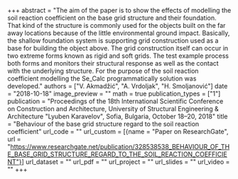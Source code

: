 +++
abstract = "The aim of the paper is to show the effects of modelling the soil reaction coefficient on the base grid structure and their foundation. That kind of the structure is commonly used for the objects built on the far away locations because of the little environmental ground impact. Basically, the shallow foundation system is supporting grid construction used as a base for building the object above. The grid construction itself can occur in two extreme forms known as rigid and soft grids. The test example process both forms and monitors their structural response as well as the contact with the underlying structure. For the purpose of the soil reaction coefficient modelling the Se_Calc programmatically solution was developed."
authors = ["V. Akmadžić", "A. Vrdoljak", "H. Smoljanović"]
date = "2018-10-18"
image_preview = ""
math = true
publication_types = ["1"]
publication = "Proceedings of the 18th International Scientific Conference on Construction and Architecture, University of Structural Engineering & Architecture \"Lyuben Karavelov\", Sofia, Bulgaria, October 18–20, 2018"
title = "Behaviour of the base grid structure regard to the soil reaction coefficient"
url_code = ""
url_custom = [{name = "Paper on ResearchGate", url = "https://www.researchgate.net/publication/328538538_BEHAVIOUR_OF_THE_BASE_GRID_STRUCTURE_REGARD_TO_THE_SOIL_REACTION_COEFFICIENT"}]
url_dataset = ""
url_pdf = ""
url_project = ""
url_slides = ""
url_video = ""
+++
